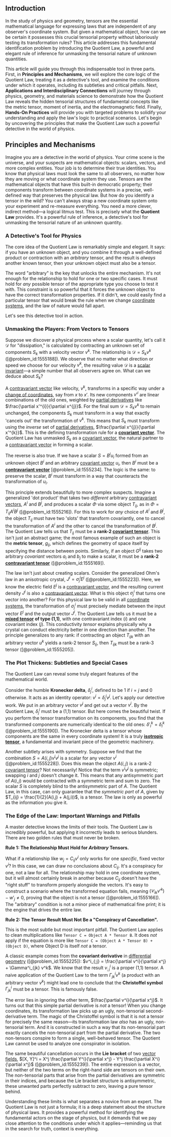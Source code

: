 ## Introduction
In the study of physics and geometry, tensors are the essential mathematical language for expressing laws that are independent of any observer's coordinate system. But given a mathematical object, how can we be certain it possesses this crucial tensorial property without laboriously testing its transformation rules? This article addresses this fundamental identification problem by introducing the Quotient Law, a powerful and elegant rule of inference for unmasking the tensorial nature of unknown quantities.

This article will guide you through this indispensable tool in three parts. First, in **Principles and Mechanisms**, we will explore the core logic of the Quotient Law, treating it as a detective's tool, and examine the conditions under which it operates, including its subtleties and critical pitfalls. Next, **Applications and Interdisciplinary Connections** will journey through physics, geometry, and materials science to demonstrate how the Quotient Law reveals the hidden tensorial structures of fundamental concepts like the metric tensor, moment of inertia, and the electromagnetic field. Finally, **Hands-On Practices** will provide you with targeted problems to solidify your understanding and apply the law's logic to practical scenarios. Let's begin by uncovering the principles that make the Quotient Law such a powerful detective in the world of physics.

## Principles and Mechanisms

Imagine you are a detective in the world of physics. Your crime scene is the universe, and your suspects are mathematical objects: scalars, vectors, and more complex entities. Your job is to determine their true identities. You know that physical laws must look the same to all observers, no matter how they are moving or what coordinate system they use. Tensors are the mathematical objects that have this built-in democratic property; their components transform between coordinate systems in a precise, well-defined way that preserves the physical law. But how do you identify a tensor in the wild? You can't always strap a new coordinate system onto your experiment and re-measure everything. You need a more clever, indirect method—a logical litmus test. This is precisely what the **Quotient Law** provides. It's a powerful rule of inference, a detective's tool for unmasking the tensorial nature of an unknown quantity.

### A Detective's Tool for Physics

The core idea of the Quotient Law is remarkably simple and elegant. It says: if you have an unknown object, and you combine it through a well-defined product or contraction with an *arbitrary* tensor, and the result is *always* another known tensor, then your unknown object must also be a tensor.

The word "arbitrary" is the key that unlocks the entire mechanism. It's not enough for the relationship to hold for one or two specific cases. It must hold for *any* possible tensor of the appropriate type you choose to test it with. This constraint is so powerful that it forces the unknown object to have the correct transformation properties. If it didn't, we could easily find a particular tensor that would break the rule when we change [coordinate systems](@article_id:148772), and the law of nature would fall apart.

Let's see this detective tool in action.

### Unmasking the Players: From Vectors to Tensors

Suppose we discover a physical process where a scalar quantity, let's call it $\mathcal{D}$ for "dissipation," is calculated by contracting an unknown set of components $S_k$ with a velocity vector $v^k$. The relationship is $\mathcal{D} = S_k v^k$ ([@problem_id:1555188]). We observe that no matter what direction or speed we choose for our velocity $v^k$, the resulting value $\mathcal{D}$ is a [scalar invariant](@article_id:159112)—a simple number that all observers agree on. What can we deduce about $S_k$?

A [contravariant vector](@article_id:268053) like velocity, $v^k$, transforms in a specific way under a [change of coordinates](@article_id:272645), say from $x$ to $x'$. Its new components $v'^{i}$ are linear combinations of the old ones, weighted by [partial derivatives](@article_id:145786) like $\frac{\partial x'^{i}}{\partial x^{j}}$. For the final sum $\mathcal{D} = S_k v^k$ to remain unchanged, the components $S_k$ must transform in a way that exactly 'cancels out' the transformation of $v^k$. This means that $S_k$ must transform using the *inverse* set of [partial derivatives](@article_id:145786), $\frac{\partial x^{j}}{\partial x'^{k}}$. This is the defining transformation rule for a **[covariant vector](@article_id:275354)**. The Quotient Law has unmasked $S_k$ as a [covariant vector](@article_id:275354), the natural partner to a [contravariant vector](@article_id:268053) in forming a scalar.

The reverse is also true. If we have a scalar $S = B^i u_i$ formed from an unknown object $B^i$ and an arbitrary [covariant vector](@article_id:275354) $u_i$, then $B^i$ must be a **[contravariant vector](@article_id:268053)** [@problem_id:1555234]. The logic is the same: to preserve the scalar, $B^i$ must transform in a way that counteracts the transformation of $u_i$.

This principle extends beautifully to more complex suspects. Imagine a generalized 'dot product' that takes two *different* arbitrary [contravariant vectors](@article_id:271989), $A^i$ and $B^j$, and produces a scalar $\Phi$ via some object $T_{ij}$, as in $\Phi = T_{ij} A^i B^j$ ([@problem_id:1555216]). For this to work for *any* choice of $A^i$ and $B^j$, the object $T_{ij}$ must have two 'slots' that transform covariantly, one to cancel the transformation of $A^i$ and the other to cancel the transformation of $B^j$. The Quotient Law tells us that $T_{ij}$ must be a **rank-2 [covariant tensor](@article_id:198183)**. This isn't just an abstract game; the most famous example of such an object is the **metric tensor**, $g_{ij}$, which defines the geometry of space itself by specifying the distance between points. Similarly, if an object $G^{ij}$ takes two arbitrary *covariant* vectors $a_i$ and $b_j$ to make a scalar, it must be a **rank-2 [contravariant tensor](@article_id:187524)** ([@problem_id:1555169]).

The law isn't just about creating scalars. Consider the generalized Ohm's law in an anisotropic crystal, $J^i = \sigma^i_j E^j$ ([@problem_id:1555223]). Here, we know the electric field $E^j$ is a [contravariant vector](@article_id:268053), and the resulting current density $J^i$ is also a [contravariant vector](@article_id:268053). What is this object $\sigma^i_j$ that turns one vector into another? For this physical law to be valid in all [coordinate systems](@article_id:148772), the transformation of $\sigma^i_j$ must precisely mediate between the input vector $E^j$ and the output vector $J^i$. The Quotient Law tells us it must be a **[mixed tensor](@article_id:181585) of type (1,1)**, with one contravariant index ($i$) and one covariant index ($j$). This conductivity *tensor* explains physically why a crystal can conduct electricity better in one direction than another. The principle generalizes to any rank: if contracting an object $T_{ijk}$ with an arbitrary vector $u^k$ yields a rank-2 tensor $S_{ij}$, then $T_{ijk}$ must be a rank-3 tensor ([@problem_id:1555205]).

### The Plot Thickens: Subtleties and Special Cases

The Quotient Law can reveal some truly elegant features of the mathematical world.

Consider the humble **Kronecker delta**, $\delta^i_j$, defined to be 1 if $i=j$ and 0 otherwise. It acts as an identity operator: $v^i = \delta^i_j v^j$. Let's apply our detective work. We put in an arbitrary vector $v^j$ and get out a vector $v^i$. By the Quotient Law, $\delta^i_j$ must be a (1,1) tensor. But here comes the beautiful twist. If you perform the tensor transformation on its components, you find that the transformed components are numerically identical to the old ones: $\delta'^k_l = \delta^k_l$ ([@problem_id:1555190]). The Kronecker delta is a tensor whose components are the same in every coordinate system! It is a truly **[isotropic tensor](@article_id:188614)**, a fundamental and invariant piece of the geometric machinery.

Another subtlety arises with symmetry. Suppose we find that the combination $S = A(i,j)v^i v^j$ is a scalar for any vector $v^i$ ([@problem_id:1555228]). Does this mean the object $A(i,j)$ is a rank-2 [covariant tensor](@article_id:198183)? Not necessarily! Notice that the term $v^i v^j$ is symmetric; swapping $i$ and $j$ doesn't change it. This means that any antisymmetric part of $A(i,j)$ would be contracted with a symmetric term and sum to zero. The scalar $S$ is completely blind to the antisymmetric part of $A$. The Quotient Law, in this case, can only guarantee that the *symmetric part* of $A$, given by $T_{ij} = \frac{1}{2}(A(i,j) + A(j,i))$, is a tensor. The law is only as powerful as the information you give it.

### The Edge of the Law: Important Warnings and Pitfalls

A master detective knows the limits of their tools. The Quotient Law is incredibly powerful, but applying it incorrectly leads to serious blunders. There are two golden rules that must never be broken.

**Rule 1: The Relationship Must Hold for *Arbitrary* Tensors.**

What if a relationship like $w_j = C_{ij} v^i$ only works for one *specific*, fixed vector $v^i$? In this case, we can draw no conclusions about $C_{ij}$. It's a conspiracy for one, not a law for all. The relationship may hold in one coordinate system, but it will almost certainly break in another because $C_{ij}$ doesn't have the "right stuff" to transform properly alongside the vectors. It's easy to construct a scenario where the transformed equation fails, meaning $(\mathcal{C}_{ik} v'^k) - w'_j \neq 0$, proving that the object is not a tensor ([@problem_id:1555166]). The "arbitrary" condition is not a minor piece of mathematical fine print; it is the engine that drives the entire law.

**Rule 2: The Tensor Result Must Not Be a "Conspiracy of Cancellation".**

This is the most subtle but most important pitfall. The Quotient Law applies to clean multiplications like `Tensor C = Object A * Tensor B`. It does *not* apply if the equation is more like `Tensor C = (Object A * Tensor B) + (Object D)`, where Object D is itself *not* a tensor.

A classic example comes from the **covariant derivative** in [differential geometry](@article_id:145324) ([@problem_id:1555225]): $v^i_{;j} = \frac{\partial v^i}{\partial x^j} + \Gamma^i_{jk} v^k$. We know that the result $v^i_{;j}$ is a proper (1,1) tensor. A naive application of the Quotient Law to the term $\Gamma^i_{jk} v^k$ (a product with an arbitrary vector $v^k$) might lead one to conclude that the **Christoffel symbol** $\Gamma^i_{jk}$ must be a tensor. This is famously false.

The error lies in ignoring the other term, $\frac{\partial v^i}{\partial x^j}$. It turns out that this simple partial derivative is *not* a tensor! When you change coordinates, its transformation law picks up an ugly, non-tensorial second-derivative term. The magic of the Christoffel symbol is that it is not a tensor for precisely the same reason—its transformation law *also* has an ugly, non-tensorial term. And it is constructed in such a way that its non-tensorial part exactly cancels the non-tensorial part from the partial derivative. The two non-tensors conspire to form a single, well-behaved tensor. The Quotient Law cannot be used to analyze one conspirator in isolation.

The same beautiful cancellation occurs in the **Lie bracket** of two [vector fields](@article_id:160890), $[X, Y]^i = X^j \frac{\partial Y^i}{\partial x^j} - Y^j \frac{\partial X^i}{\partial x^j}$ ([@problem_id:1555239]). The entire expression is a vector, but neither of the two terms on the right-hand side are tensors on their own. The non-tensorial parts that arise from the partial derivatives are symmetric in their indices, and because the Lie bracket structure is antisymmetric, these unwanted parts perfectly subtract to zero, leaving a pure tensor behind.

Understanding these limits is what separates a novice from an expert. The Quotient Law is not just a formula; it is a deep statement about the structure of physical laws. It provides a powerful method for identifying the fundamental actors on the stage of physics, but it demands that we pay close attention to the conditions under which it applies—reminding us that in the search for truth, context is everything.
